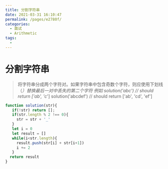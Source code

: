 ```yaml
---
title: 分割字符串
date: 2021-03-31 16:10:47
permalink: /pages/e2780f/
categories:
  - 面试
  - Arithmetic
tags:
  - 
---
```


# 分割字符串

> 将字符串分成两个字符对。如果字符串中包含奇数个字符，则应使用下划线（_）替换最后一对中丢失的第二个字符
> 例如 solution('abc') // should return ['ab', 'c_'] solution('abcdef') // should return ['ab', 'cd', 'ef']

```javascript
function solution(str){
   if(!str) return [];
   if(str.length % 2 !== 0){
     str = str + '_'
   }
   let i = 0
   let result = []
   while(i<str.length){
     result.push(str[i] + str[i+1])
     i += 2
   }
  return result
}
```